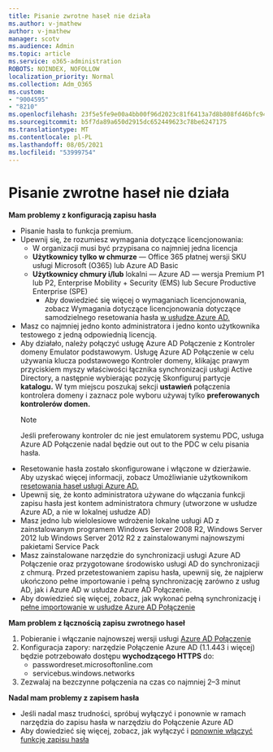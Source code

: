 ```yaml
---
title: Pisanie zwrotne haseł nie działa
ms.author: v-jmathew
author: v-jmathew
manager: scotv
ms.audience: Admin
ms.topic: article
ms.service: o365-administration
ROBOTS: NOINDEX, NOFOLLOW
localization_priority: Normal
ms.collection: Adm_O365
ms.custom:
- "9004595"
- "8210"
ms.openlocfilehash: 23f5e5fe9e00a4bb00f96d2023c81f6413a7d8b808fd46bfc94483944bb898dc
ms.sourcegitcommit: b5f7da89a650d2915dc652449623c78be6247175
ms.translationtype: MT
ms.contentlocale: pl-PL
ms.lasthandoff: 08/05/2021
ms.locfileid: "53999754"
---
```

# <a name="password-writeback-is-not-working"></a>Pisanie zwrotne haseł nie działa

**Mam problemy z konfiguracją zapisu hasła**

- Pisanie hasła to funkcja premium.
- Upewnij się, że rozumiesz wymagania dotyczące licencjonowania:
  - W organizacji musi być przypisana co najmniej jedna licencja
  - **Użytkownicy tylko w chmurze** — Office 365 płatnej wersji SKU usługi Microsoft (O365) lub Azure AD Basic
  - **Użytkownicy chmury i/lub** lokalni — Azure AD — wersja Premium P1 lub P2, Enterprise Mobility + Security (EMS) lub Secure Productive Enterprise (SPE)
    - Aby dowiedzieć się więcej o wymaganiach licencjonowania, zobacz Wymagania dotyczące licencjonowania dotyczące samodzielnego resetowania hasła [w usłudze Azure AD.](https://docs.microsoft.com/azure/active-directory/active-directory-passwords-licensing)
- Masz co najmniej jedno konto administratora i jedno konto użytkownika testowego z jedną odpowiednią licencją.
- Aby działało, należy połączyć usługę Azure AD Połączenie z Kontroler domeny Emulator podstawowym. Usługę Azure AD Połączenie w celu używania klucza podstawowego Kontroler domeny,  klikając prawym przyciskiem myszy właściwości łącznika synchronizacji usługi Active Directory, a następnie wybierając pozycję Skonfiguruj partycje **katalogu.** W tym miejscu poszukaj sekcji **ustawień** połączenia kontrolera domeny i zaznacz pole wyboru używaj tylko **preferowanych kontrolerów domen.**
  > [!NOTE]
  > Jeśli preferowany kontroler dc nie jest emulatorem systemu PDC, usługa Azure AD Połączenie nadal będzie out out to the PDC w celu pisania hasła.
- Resetowanie hasła zostało skonfigurowane i włączone w dzierżawie. Aby uzyskać więcej informacji, zobacz Umożliwianie użytkownikom [resetowania haseł usługi Azure AD.](https://docs.microsoft.com/azure/active-directory/active-directory-passwords-getting-started)
- Upewnij się, że konto administratora używane do włączania funkcji zapisu hasła jest kontem administratora chmury (utworzone w usłudze Azure AD, a nie w lokalnej usłudze AD)
- Masz jedno lub wielolesiowe wdrożenie lokalne usługi AD z zainstalowanym programem Windows Server 2008 R2, Windows Server 2012 lub Windows Server 2012 R2 z zainstalowanymi najnowszymi pakietami Service Pack
- Masz zainstalowane narzędzie do synchronizacji usługi Azure AD Połączenie oraz przygotowane środowisko usługi AD do synchronizacji z chmurą. Przed przetestowaniem zapisu hasła, upewnij się, że najpierw ukończono pełne importowanie i pełną synchronizację zarówno z usług AD, jak i Azure AD w usłudze Azure AD Połączenie.
- Aby dowiedzieć się więcej, zobacz, jak wykonać pełną synchronizację i [pełne importowanie w usłudze Azure AD Połączenie](https://docs.microsoft.com/azure/active-directory/connect/active-directory-aadconnectsync-operations)

**Mam problem z łącznością zapisu zwrotnego haseł**

1. Pobieranie i włączanie najnowszej wersji usługi [Azure AD Połączenie](https://www.microsoft.com/download/details.aspx?id=47594)
2. Konfiguracja zapory: narzędzie Połączenie Azure AD (1.1.443 i więcej) będzie potrzebowało dostępu **wychodzącego HTTPS** do:
    - passwordreset.microsoftonline.com
    - servicebus.windows.networks
3. Zezwalaj na bezczynne połączenia na czas co najmniej 2–3 minut

**Nadal mam problemy z zapisem hasła**

- Jeśli nadal masz trudności, spróbuj wyłączyć i ponownie w ramach narzędzia do zapisu hasła w narzędziu do Połączenie Azure AD
- Aby dowiedzieć się więcej, zobacz, jak wyłączyć i [ponownie włączyć funkcję zapisu hasła](https://docs.microsoft.com/azure/active-directory/active-directory-passwords-troubleshoot)
